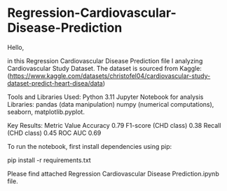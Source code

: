 # Regression-Cardiovascular-Disease-Prediction

Hello,

in this Regression Cardiovascular Disease Prediction file I analyzing Cardiovascular Study Dataset. The dataset is sourced from Kaggle: (https://www.kaggle.com/datasets/christofel04/cardiovascular-study-dataset-predict-heart-disea/data)

Tools and Libraries Used: Python 3.11 Jupyter Notebook for analysis Libraries: pandas (data manipulation) numpy (numerical computations), seaborn, matplotlib.pyplot. 

Key Results:
Metric	Value
Accuracy	0.79
F1-score (CHD class)	0.38
Recall (CHD class)	0.45
ROC AUC	0.69

To run the notebook, first install dependencies using pip:

pip install -r requirements.txt

Please find attached Regression Cardiovascular Disease Prediction.ipynb file. 
